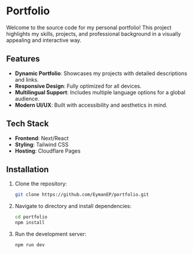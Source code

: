 # **Portfolio**

Welcome to the source code for my personal portfolio! This project highlights my skills, projects, and professional background in a visually appealing and interactive way.

## **Features**
- **Dynamic Portfolio**: Showcases my projects with detailed descriptions and links.
- **Responsive Design**: Fully optimized for all devices.
- **Multilingual Support**: Includes multiple language options for a global audience.
- **Modern UI/UX**: Built with accessibility and aesthetics in mind.

## **Tech Stack**
- **Frontend**: Next/React
- **Styling**: Tailwind CSS
- **Hosting**: Cloudflare Pages

## **Installation**
1. Clone the repository:
   ```bash
   git clone https://github.com/EymanEP/portfolio.git
2. Navigate to directory and install dependencies:
    ```bash
   cd portfolio
   npm install
3. Run the development server:
   ```bash
   npm run dev